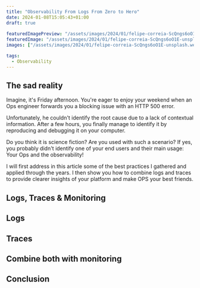 ```yaml
---
title: "Observability From Logs From Zero to Hero"
date: 2024-01-08T15:05:43+01:00
draft: true
  
featuredImagePreview: "/assets/images/2024/01/felipe-correia-ScQngs6oO1E-unsplash.webp"
featuredImage: "/assets/images/2024/01/felipe-correia-ScQngs6oO1E-unsplash.webp"
images: ["/assets/images/2024/01/felipe-correia-ScQngs6oO1E-unsplash.webp"]

tags:
  - Observability
---
```


## The sad reality

Imagine, it's Friday afternoon.
You're eager to enjoy your weekend when an Ops engineer forwards you a blocking issue with an HTTP 500 error.

Unfortunately, he couldn't identify the root cause due to a lack of contextual information.
After a few hours, you finally manage to identify it by reproducing and debugging it on your computer.

Do you think it is science fiction?
Are you used with such a scenario? 
If yes, you probably didn't identify one of your end users and their main usage: Your Ops and the observability!

I will first address in this article some of the best practices I gathered and applied through the years. 
I then show you how to combine logs and traces to provide clearer insights of your platform and make OPS your best friends.

## Logs, Traces & Monitoring

## Logs

## Traces

## Combine both with monitoring

## Conclusion
